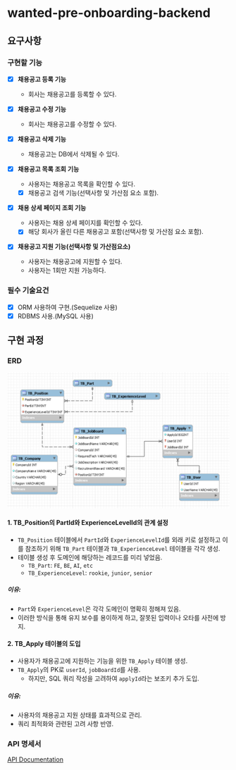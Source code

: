 # wanted-pre-onboarding-backend
## 요구사항

### 구현할 기능

- [x] **채용공고 등록 기능**
  - 회사는 채용공고를 등록할 수 있다.

- [x] **채용공고 수정 기능**
  - 회사는 채용공고를 수정할 수 있다.

- [x] **채용공고 삭제 기능**
  - 채용공고는 DB에서 삭제될 수 있다.

- [x] **채용공고 목록 조회 기능**
  - 사용자는 채용공고 목록을 확인할 수 있다.
  - [x] 채용공고 검색 기능(선택사항 및 가산점 요소 포함).

- [x] **채용 상세 페이지 조회 기능**
  - 사용자는 채용 상세 페이지를 확인할 수 있다.
  - [x] 해당 회사가 올린 다른 채용공고 포함(선택사항 및 가산점 요소 포함).

- [x] **채용공고 지원 기능(선택사항 및 가산점요소)**
  - 사용자는 채용공고에 지원할 수 있다.
  - 사용자는 1회만 지원 가능하다.

### 필수 기술요건
- [x] ORM 사용하여 구현.(Sequelize 사용)
- [x] RDBMS 사용.(MySQL 사용)

## 구현 과정
### ERD

![ERD Image](ERD.png)

#### 1. TB_Position의 PartId와 ExperienceLevelId의 관계 설정

- `TB_Position` 테이블에서 `PartId`와 `ExperienceLevelId`를 외래 키로 설정하고 이를 참조하기 위해 `TB_Part` 테이블과 `TB_ExperienceLevel` 테이블을 각각 생성.
- 테이블 생성 후 도메인에 해당하는 레코드를 미리 넣었음.
  - `TB_Part`:  `FE`, `BE`, `AI`, `etc`
  - `TB_ExperienceLevel`: `rookie`, `junior`, `senior`

##### 이유:
- `Part`와 `ExperienceLevel`은 각각 도메인이 명확히 정해져 있음.
- 이러한 방식을 통해 유지 보수를 용이하게 하고, 잘못된 입력이나 오타를 사전에 방지.
  
#### 2. TB_Apply 테이블의 도입
- 사용자가 채용공고에 지원하는 기능을 위한 `TB_Apply` 테이블 생성.
- `TB_Apply`의 PK로 `userId`, `jobBoardId`를 사용.
  - 하지만, SQL 쿼리 작성을 고려하여 `applyId`라는 보조키 추가 도입.

##### 이유:
- 사용자의 채용공고 지원 상태를 효과적으로 관리.
- 쿼리 최적화와 관련된 고려 사항 반영.

### API 명세서

[API Documentation](https://documenter.getpostman.com/view/25690003/2s9YR3dbDy)
